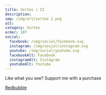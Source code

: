 ```yaml
---
title: Vortex | II
description: 
img: /img/art/vortex 2.png
alt: 
category: Vortex
order: 107
social:
  facebook: /img/social/facebook.svg
  instagram: /img/social/instagram.svg
  youtube: /img/social/youtube.svg
  facebookAlt: Facebook
  instagramAlt: Instagram
  youtubeAlt: Youtube
---
```

Like what you see? Support me with a purchase

<a href='https://www.redbubble.com/shop/ap/104508826' class="btn btn-primary store-link">
Redbubble
</a>
